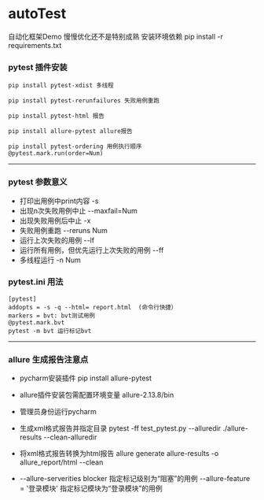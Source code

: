 # autoTest
自动化框架Demo 慢慢优化还不是特别成熟
安装环境依赖 pip install -r requirements.txt

### pytest 插件安装
    pip install pytest-xdist 多线程
    
    pip install pytest-rerunfailures 失败用例重跑
    
    pip install pytest-html 报告
    
    pip install allure-pytest allure报告
    
    pip install pytest-ordering 用例执行顺序
    @pytest.mark.run(order=Num)

---
### pytest 参数意义

 - 打印出用例中print内容 -s
 - 出现n次失败用例中止 --maxfail=Num
 - 出现失败用例后中止 -x
 - 失败用例重跑 --reruns Num
 -  运行上次失败的用例 --lf
 - 运行所有用例，但优先运行上次失败的用例 --ff
 - 多线程运行 -n Num

### pytest.ini 用法

    [pytest]
    addopts = -s -q --html= report.html  (命令行快捷）
    markers = bvt: bvt测试用例 
    @pytest.mark.bvt
    pytest -m bvt 运行标记bvt
---
### allure 生成报告注意点

 - pycharm安装插件 pip install allure-pytest
 - allure插件安装包需配置环境变量 allure-2.13.8/bin
 - 管理员身份运行pycharm
 - 生成xml格式报告并指定目录 pytest -ff test_pytest.py --alluredir ./allure-results --clean-alluredir
 - 将xml格式报告转换为html报告 allure generate allure-results -o allure_report/html --clean
 
 - --allure-serverities blocker 指定标记级别为“阻塞”的用例
   --allure-feature = '登录模块' 指定标记模块为“登录模块”的用例
